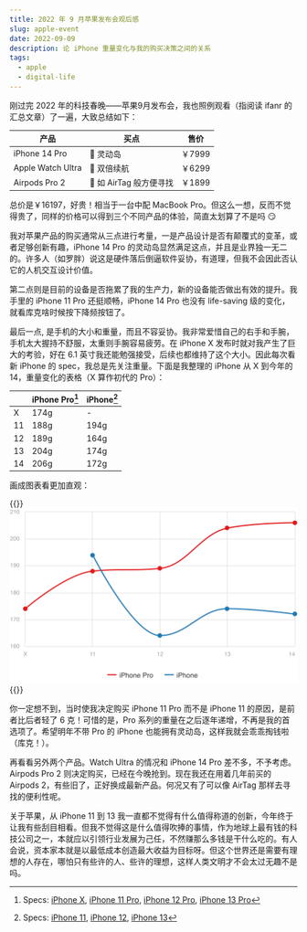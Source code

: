 ```yaml
---
title: 2022 年 9 月苹果发布会观后感
slug: apple-event
date: 2022-09-09
description: 论 iPhone 重量变化与我的购买决策之间的关系
tags:
  - apple
  - digital-life
---
```


刚过完 2022 年的科技春晚——苹果9月发布会，我也照例观看（指阅读 ifanr 的汇总文章）了一遍，大致总结如下：

| 产品              | 买点                    | 售价  |
|-------------------|-------------------------|-------|
| iPhone 14 Pro     | 💊 灵动岛               | ￥7999 |
| Apple Watch Ultra | 🔋 双倍续航             | ￥6299 |
| Airpods Pro 2     | 📡 如 AirTag 般方便寻找 | ￥1899 |

总价是￥16197，好贵！相当于一台中配 MacBook Pro。但这么一想，反而不觉得贵了，同样的价格可以得到三个不同产品的体验，简直太划算了不是吗 😏

我对苹果产品的购买通常从三点进行考量，一是产品设计是否有颠覆式的变革，或者足够创新有趣，iPhone 14 Pro 的灵动岛显然满足这点，并且是业界独一无二的。许多人（如罗胖）说这是硬件落后倒逼软件妥协，有道理，但我不会因此否认它的人机交互设计价值。

第二点则是目前的设备是否拖累了我的生产力，新的设备能否做出有效的提升。我手里的 iPhone 11 Pro 还挺顺畅，iPhone 14 Pro 也没有 life-saving 级的变化，就看库克啥时候按下降频按钮了。

最后一点, 是手机的大小和重量，而且不容妥协。我非常爱惜自己的右手和手腕，手机太大握持不舒服，太重则手腕容易疲劳。在 iPhone X 发布时就对我产生了巨大的考验，好在 6.1 英寸我还能勉强接受，后续也都维持了这个大小。因此每次看新 iPhone 的 spec，我总是先关注重量。下面是我整理的 iPhone 从 X 到今年的 14，重量变化的表格（X 算作初代的 Pro）：

|    | iPhone Pro[^1] | iPhone[^2] |
|----|----------------|------------|
| X  | 174g           | -          |
| 11 | 188g           | 194g       |
| 12 | 189g           | 164g       |
| 13 | 204g           | 174g       |
| 14 | 206g           | 172g       |

画成图表看更加直观：

{{<image-size-control fixedWidth="100%" >}}
![](images/blog/iphone-weight-chart.svg)
{{</image-size-control>}}

你一定想不到，当时使我决定购买 iPhone 11 Pro 而不是 iPhone 11 的原因，是前者比后者轻了 6 克！可惜的是，Pro 系列的重量在之后逐年递增，不再是我的首选项了。希望明年不带 Pro 的 iPhone 也能拥有灵动岛，这样我就会乖乖掏钱啦（库克！）。

再看看另外两个产品。Watch Ultra 的情况和 iPhone 14 Pro 差不多，不予考虑。Airpods Pro 2 则决定购买，已经在今晚抢到。现在我还在用着几年前买的 Airpods 2，有些旧了，正好换成最新产品。何况又有了可以像 AirTag 那样去寻找的便利性呢。

关于苹果，从 iPhone 11 到 13 我一直都不觉得有什么值得称道的创新，今年终于让我有些刮目相看。但我不觉得这是什么值得吹捧的事情，作为地球上最有钱的科技公司之一，本就应以引领行业发展为己任，不然赚那么多钱是干什么吃的。有人会说，资本家本就是以最低成本创造最大收益为目标呀。但这个世界还是需要有理想的人存在，哪怕只有些许的人、些许的理想，这样人类文明才不会太过无趣不是吗。

[^1]: Specs: [iPhone X](https://support.apple.com/kb/sp770?locale=en_US), [iPhone 11 Pro](https://support.apple.com/kb/SP805?locale=en_US), [iPhone 12 Pro](https://support.apple.com/kb/SP831?locale=en_US), [iPhone 13 Pro](https://support.apple.com/kb/SP852?locale=en_US)
[^2]: Specs: [iPhone 11](https://support.apple.com/kb/SP804?locale=en_US), [iPhone 12](https://support.apple.com/kb/SP830?locale=en_US), [iPhone 13](https://support.apple.com/kb/SP851?locale=en_US)
